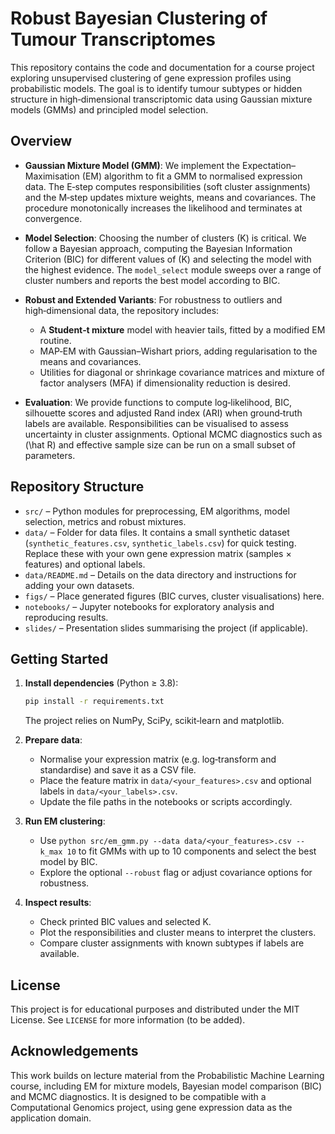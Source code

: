 # Robust Bayesian Clustering of Tumour Transcriptomes

This repository contains the code and documentation for a course project exploring unsupervised clustering of gene expression profiles using probabilistic models. The goal is to identify tumour subtypes or hidden structure in high‑dimensional transcriptomic data using Gaussian mixture models (GMMs) and principled model selection.

## Overview

- **Gaussian Mixture Model (GMM)**: We implement the Expectation–Maximisation (EM) algorithm to fit a GMM to normalised expression data. The E‑step computes responsibilities (soft cluster assignments) and the M‑step updates mixture weights, means and covariances. The procedure monotonically increases the likelihood and terminates at convergence.

- **Model Selection**: Choosing the number of clusters \(K\) is critical. We follow a Bayesian approach, computing the Bayesian Information Criterion (BIC) for different values of \(K\) and selecting the model with the highest evidence. The `model_select` module sweeps over a range of cluster numbers and reports the best model according to BIC.

- **Robust and Extended Variants**: For robustness to outliers and high‑dimensional data, the repository includes:
    - A **Student‑t mixture** model with heavier tails, fitted by a modified EM routine.
    - MAP‑EM with Gaussian–Wishart priors, adding regularisation to the means and covariances.
    - Utilities for diagonal or shrinkage covariance matrices and mixture of factor analysers (MFA) if dimensionality reduction is desired.

- **Evaluation**: We provide functions to compute log‑likelihood, BIC, silhouette scores and adjusted Rand index (ARI) when ground‑truth labels are available. Responsibilities can be visualised to assess uncertainty in cluster assignments. Optional MCMC diagnostics such as \(\hat R\) and effective sample size can be run on a small subset of parameters.

## Repository Structure

- `src/` – Python modules for preprocessing, EM algorithms, model selection, metrics and robust mixtures.
- `data/` – Folder for data files. It contains a small synthetic dataset (`synthetic_features.csv`, `synthetic_labels.csv`) for quick testing. Replace these with your own gene expression matrix (samples × features) and optional labels.
- `data/README.md` – Details on the data directory and instructions for adding your own datasets.
- `figs/` – Place generated figures (BIC curves, cluster visualisations) here.
- `notebooks/` – Jupyter notebooks for exploratory analysis and reproducing results.
- `slides/` – Presentation slides summarising the project (if applicable).

## Getting Started

1. **Install dependencies** (Python ≥ 3.8):  
   ```bash
   pip install -r requirements.txt
   ```
   The project relies on NumPy, SciPy, scikit‑learn and matplotlib.

2. **Prepare data**:  
   - Normalise your expression matrix (e.g. log‑transform and standardise) and save it as a CSV file.
   - Place the feature matrix in `data/<your_features>.csv` and optional labels in `data/<your_labels>.csv`.
   - Update the file paths in the notebooks or scripts accordingly.

3. **Run EM clustering**:  
   - Use `python src/em_gmm.py --data data/<your_features>.csv --k_max 10` to fit GMMs with up to 10 components and select the best model by BIC.
   - Explore the optional `--robust` flag or adjust covariance options for robustness.

4. **Inspect results**:  
   - Check printed BIC values and selected K.
   - Plot the responsibilities and cluster means to interpret the clusters.
   - Compare cluster assignments with known subtypes if labels are available.

## License

This project is for educational purposes and distributed under the MIT License. See `LICENSE` for more information (to be added).

## Acknowledgements

This work builds on lecture material from the Probabilistic Machine Learning course, including EM for mixture models, Bayesian model comparison (BIC) and MCMC diagnostics. It is designed to be compatible with a Computational Genomics project, using gene expression data as the application domain.
